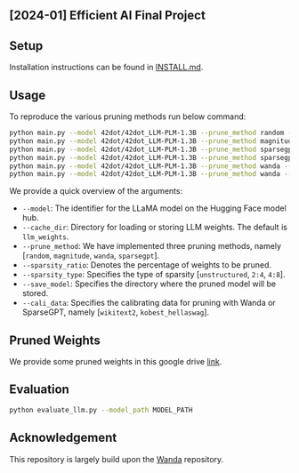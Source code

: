 ## [2024-01] Efficient AI Final Project

## Setup
Installation instructions can be found in [INSTALL.md](INSTALL.md).

## Usage
To reproduce the various pruning methods run below command: 

```sh
python main.py --model 42dot/42dot_LLM-PLM-1.3B --prune_method random --sparsity_ratio 0.5 --sparsity_type unstructured --save_model out/42_dot_weight_random
python main.py --model 42dot/42dot_LLM-PLM-1.3B --prune_method magnitude --sparsity_ratio 0.5 --sparsity_type unstructured --save_model out/42_dot_weight_magnitude
python main.py --model 42dot/42dot_LLM-PLM-1.3B --prune_method sparsegpt --sparsity_ratio 0.5 --sparsity_type unstructured --save_model out/42_dot_weight_sparsegpt_kobest --cali_data "kobest_hellaswag"
python main.py --model 42dot/42dot_LLM-PLM-1.3B --prune_method sparsegpt --sparsity_ratio 0.5 --sparsity_type unstructured --save_model out/42_dot_weight_sparsegpt_wiki --cali_data "wikitext2"
python main.py --model 42dot/42dot_LLM-PLM-1.3B --prune_method wanda --sparsity_ratio 0.5 --sparsity_type unstructured --save_model out/42_dot_wanda_kobest --cali_data "kobest_hellaswag"
python main.py --model 42dot/42dot_LLM-PLM-1.3B --prune_method wanda --sparsity_ratio 0.5 --sparsity_type unstructured --save_model out/42_dot_wanda_wiki --cali_data "wikitext2"
```

We provide a quick overview of the arguments:  
- `--model`: The identifier for the LLaMA model on the Hugging Face model hub.
- `--cache_dir`: Directory for loading or storing LLM weights. The default is `llm_weights`.
- `--prune_method`: We have implemented three pruning methods, namely [`random`, `magnitude`, `wanda`, `sparsegpt`].
- `--sparsity_ratio`: Denotes the percentage of weights to be pruned.
- `--sparsity_type`: Specifies the type of sparsity [`unstructured`, `2:4`, `4:8`].
- `--save_model`: Specifies the directory where the pruned model will be stored.
- `--cali_data`: Specifies the calibrating data for pruning with Wanda or SparseGPT, namely [`wikitext2`, `kobest_hellaswag`].

## Pruned Weights
We provide some pruned weights in this google drive [link](https://drive.google.com/drive/folders/17vAyTgZCKV9UPCFYuFI_NQA91k9_MLXH?usp=share_link).

## Evaluation
```sh
python evaluate_llm.py --model_path MODEL_PATH
```

## Acknowledgement
This repository is largely build upon the [Wanda](https://github.com/locuslab/wanda) repository.
